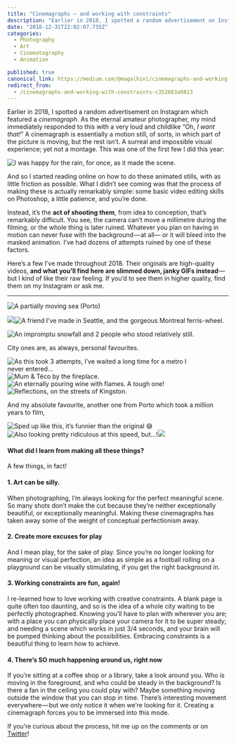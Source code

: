 ```yaml
---
title: "Cinemagraphs — and working with constraints"
description: "Earlier in 2018, I spotted a random advertisement on Instagram which featured a cinemagraph. As the eternal amateur photographer, my mind immediately responded to this with a very loud and childlike…"
date: "2018-12-31T22:02:07.735Z"
categories: 
  - Photography
  - Art
  - Cinematography
  - Animation

published: true
canonical_link: https://medium.com/@magalhini/cinemagraphs-and-working-with-constraints-c352883a6013
redirect_from:
  - /cinemagraphs-and-working-with-constraints-c352883a6013
---
```


Earlier in 2018, I spotted a random advertisement on Instagram which featured a _cinemagraph_. As the eternal amateur photographer, my mind immediately responded to this with a very loud and childlike “Oh, _I want that!_” A cinemagraph is essentially a motion still, of sorts, in which part of the picture is moving, but the rest isn’t. A surreal and impossible visual experience; yet not a montage. This was one of the first few I did this year:

![I was happy for the rain, for once, as it made the scene.](./asset-1.gif)

And so I started reading online on how to do these animated stills, with as little friction as possible. What I didn’t see coming was that the process of making these is actually remarkably simple: some basic video editing skills on Photoshop, a little patience, and you’re done.

Instead, it’s the **act of shooting them**, from idea to conception, that’s remarkably difficult. You see, the camera can’t move a millimetre during the filming, or the whole thing is later ruined. Whatever you plan on having in motion can never fuse with the background — at all— or it will bleed into the masked animation. I’ve had dozens of attempts ruined by one of these factors.

Here’s a few I’ve made throughout 2018. Their originals are high-quality videos, **and what you’ll find here are slimmed down, janky GIFs instead** — but I kind of like their raw feeling. If you’d to see them in higher quality, find them on my Instagram or ask me.

---

![A partially moving sea (Porto)](./asset-2.gif)

![](./asset-3.gif)![A friend I’ve made in Seattle, and the gorgeous Montreal ferris-wheel.](./asset-4.gif)

![An impromptu snowfall and 2 people who stood relatively still.](./asset-5.gif)

City ones are, as always, personal favourites.

![As this took 3 attempts, I’ve waited a long time for a metro I never entered…](./asset-6.gif)![Mum & Téco by the fireplace.](./asset-7.gif)![An eternally pouring wine with flames. A tough one!](./asset-8.gif)![Reflections, on the streets of Kingston.](./asset-9.gif)

And my absolute favourite, another one from Porto which took a million years to film,

![Sped up like this, it’s funnier than the original 😅](./asset-10.gif)![Also looking pretty ridiculous at this speed, but…!](./asset-11.gif)![](./asset-12.gif)

#### What did I learn from making all these things?

A few things, in fact!

#### 1\. Art can be silly.

When photographing, I’m always looking for the perfect meaningful scene. So many shots don’t make the cut because they’re neither exceptionally beautiful, or exceptionally meaningful. Making these cinemagraphs has taken away some of the weight of conceptual perfectionism away.

#### 2\. Create more excuses for play

And I mean play, for the sake of play. Since you’re no longer looking for meaning or visual perfection, an idea as simple as a football rolling on a playground can be visually stimulating, if you get the right background in.

#### 3\. Working constraints are fun, again!

I re-learned how to love working with creative constraints. A blank page is quite often too daunting, and so is the idea of a whole city waiting to be perfectly photographed. Knowing you’ll have to plan with wherever you are; with a place you can physically place your camera for it to be super steady; and needing a scene which works in just 3/4 seconds, and your brain will be pumped thinking about the possibilities. Embracing constraints is a beautiful thing to learn how to achieve.

#### 4\. There’s SO much happening around us, right now

If you’re sitting at a coffee shop or a library, take a look around you. Who is moving in the foreground, and who could be steady in the background? Is there a fan in the ceiling you could play with? Maybe something moving outside the window that you can stop in time. There’s interesting movement everywhere — but we only notice it when we’re looking for it. Creating a cinemagraph forces you to be immersed into this mode.

If you’re curious about the process, hit me up on the comments or on [Twitter](https://twitter.com/magalhini)!

